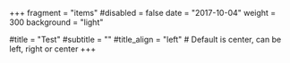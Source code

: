 +++
fragment = "items"
#disabled = false
date = "2017-10-04"
weight = 300
background = "light"

#title = "Test"
#subtitle = ""
#title_align = "left" # Default is center, can be left, right or center
+++